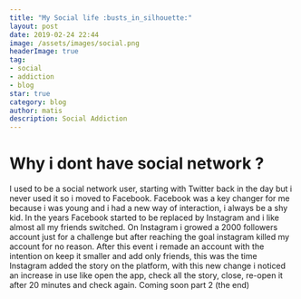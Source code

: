 ```yaml
---
title: "My Social life :busts_in_silhouette:"
layout: post
date: 2019-02-24 22:44
image: /assets/images/social.png
headerImage: true
tag:
- social
- addiction
- blog
star: true
category: blog
author: matis
description: Social Addiction
---
```

# Why i dont have social network ?
I used to be a social network user, starting with Twitter back in the day but i never used it so i moved to Facebook.
Facebook was a key changer for me because i was young and i had a new way of interaction, i always be a shy kid.
In the years Facebook started to be replaced by Instagram and i like almost all my friends switched.
On Instagram i growed a 2000 followers account just for a challenge but after reaching the goal instagram killed my account for no reason.
After this event i remade an account with the intention on keep it smaller and add only friends, this was the time Instagram added the story on the platform, with this new change i noticed an increase in use like open the app, check all the story, close, re-open it after 20 minutes and check again.  Coming soon part 2 (the end)